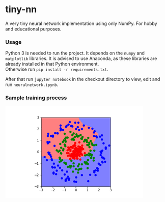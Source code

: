 # tiny-nn
A very tiny neural network implementation using only NumPy. For hobby and educational purposes.

### Usage
Python 3 is needed to run the project. It depends on the `numpy` and `matplotlib` libraries. It is advised to use Anaconda, as these libraries are already installed in that Python environment.  
Otherwise run `pip install -r requirements.txt`.

After that run `jupyter notebook` in the checkout directory to view, edit and run `neuralnetwork.ipynb`.  

### Sample training process
![Training animation](training_anim.gif)

